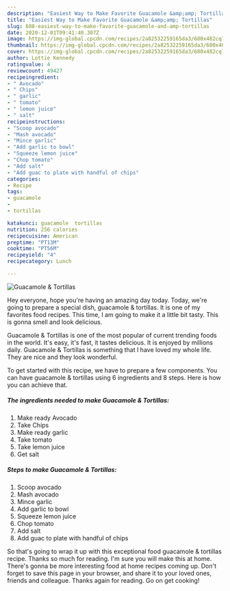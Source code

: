 ```yaml
---
description: "Easiest Way to Make Favorite Guacamole &amp;amp; Tortillas"
title: "Easiest Way to Make Favorite Guacamole &amp;amp; Tortillas"
slug: 688-easiest-way-to-make-favorite-guacamole-and-amp-tortillas
date: 2020-12-01T09:41:40.307Z
image: https://img-global.cpcdn.com/recipes/2a82532259165da3/680x482cq70/guacamole-tortillas-recipe-main-photo.jpg
thumbnail: https://img-global.cpcdn.com/recipes/2a82532259165da3/680x482cq70/guacamole-tortillas-recipe-main-photo.jpg
cover: https://img-global.cpcdn.com/recipes/2a82532259165da3/680x482cq70/guacamole-tortillas-recipe-main-photo.jpg
author: Lottie Kennedy
ratingvalue: 4
reviewcount: 49427
recipeingredient:
- " Avocado"
- " Chips"
- " garlic"
- " tomato"
- " lemon juice"
- " salt"
recipeinstructions:
- "Scoop avocado"
- "Mash avocado"
- "Mince garlic"
- "Add garlic to bowl"
- "Squeeze lemon juice"
- "Chop tomato"
- "Add salt"
- "Add guac to plate with handful of chips"
categories:
- Recipe
tags:
- guacamole
- 
- tortillas

katakunci: guacamole  tortillas 
nutrition: 256 calories
recipecuisine: American
preptime: "PT13M"
cooktime: "PT56M"
recipeyield: "4"
recipecategory: Lunch

---
```



![Guacamole &amp; Tortillas](https://img-global.cpcdn.com/recipes/2a82532259165da3/680x482cq70/guacamole-tortillas-recipe-main-photo.jpg)

Hey everyone, hope you're having an amazing day today. Today, we're going to prepare a special dish, guacamole &amp; tortillas. It is one of my favorites food recipes. This time, I am going to make it a little bit tasty. This is gonna smell and look delicious.



Guacamole &amp; Tortillas is one of the most popular of current trending foods in the world. It's easy, it's fast, it tastes delicious. It is enjoyed by millions daily. Guacamole &amp; Tortillas is something that I have loved my whole life. They are nice and they look wonderful.


To get started with this recipe, we have to prepare a few components. You can have guacamole &amp; tortillas using 6 ingredients and 8 steps. Here is how you can achieve that.

<!--inarticleads1-->

##### The ingredients needed to make Guacamole &amp; Tortillas:

1. Make ready  Avocado
1. Take  Chips
1. Make ready  garlic
1. Take  tomato
1. Take  lemon juice
1. Get  salt




<!--inarticleads2-->

##### Steps to make Guacamole &amp; Tortillas:

1. Scoop avocado
1. Mash avocado
1. Mince garlic
1. Add garlic to bowl
1. Squeeze lemon juice
1. Chop tomato
1. Add salt
1. Add guac to plate with handful of chips




So that's going to wrap it up with this exceptional food guacamole &amp; tortillas recipe. Thanks so much for reading. I'm sure you will make this at home. There's gonna be more interesting food at home recipes coming up. Don't forget to save this page in your browser, and share it to your loved ones, friends and colleague. Thanks again for reading. Go on get cooking!

